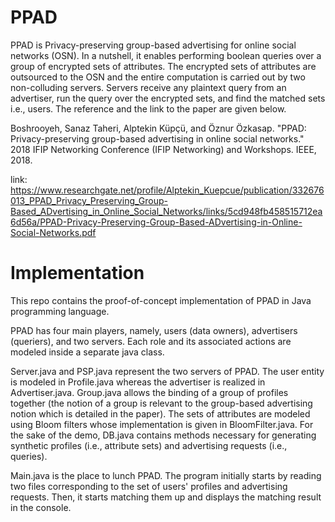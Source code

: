 # PPAD
PPAD is Privacy-preserving group-based advertising for online social networks (OSN). In a nutshell, it enables performing boolean queries over a group of encrypted sets of attributes. The encrypted sets of attributes are outsourced to the OSN and the entire computation is carried out by two non-colluding servers. Servers receive any plaintext query from an advertiser, run the query over the encrypted sets, and find the matched sets i.e., users. The reference and the link to the paper are given below.

Boshrooyeh, Sanaz Taheri, Alptekin Küpçü, and Öznur Özkasap. "PPAD: Privacy-preserving group-based advertising in online social networks." 2018 IFIP Networking Conference (IFIP Networking) and Workshops. IEEE, 2018.

link: https://www.researchgate.net/profile/Alptekin_Kuepcue/publication/332676013_PPAD_Privacy_Preserving_Group-Based_ADvertising_in_Online_Social_Networks/links/5cd948fb458515712ea6d56a/PPAD-Privacy-Preserving-Group-Based-ADvertising-in-Online-Social-Networks.pdf

# Implementation 
This repo contains the proof-of-concept implementation of PPAD in Java programming language.

PPAD has four main players, namely, users (data owners), advertisers (queriers), and two servers. Each role and its associated actions are modeled inside a separate java class. 

Server.java and PSP.java represent the two servers of PPAD. The user entity is modeled in Profile.java whereas the advertiser is realized in Advertiser.java.
Group.java allows the binding of a group of profiles together (the notion of a group is relevant to the group-based advertising notion which is detailed in the paper). 
The sets of attributes are modeled using Bloom filters whose implementation is given in BloomFilter.java. 
For the sake of the demo, DB.java contains methods necessary for generating synthetic profiles (i.e., attribute sets) and advertising requests (i.e., queries).

Main.java is the place to lunch PPAD. The program initially starts by reading two files corresponding to the set of users' profiles and advertising requests. Then, it starts matching them up and displays the matching result in the console.  

